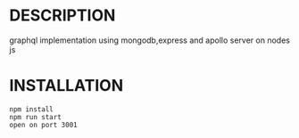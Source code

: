 # DESCRIPTION
graphql implementation using  mongodb,express and apollo server on nodes js
# INSTALLATION
```
npm install
npm run start
open on port 3001
```